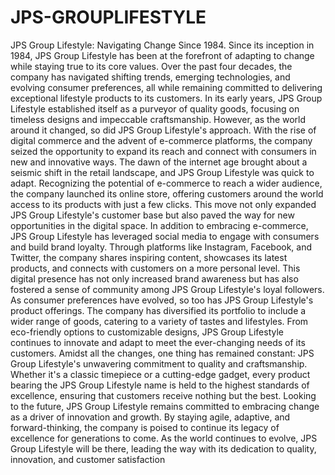 # JPS-GROUPLIFESTYLE
JPS Group Lifestyle: Navigating Change Since 1984. 
Since its inception in 1984, JPS Group Lifestyle has been at the forefront of adapting to change while staying true to its core values. Over the past four decades, the company has navigated shifting trends, emerging technologies, and evolving consumer preferences, all while remaining committed to delivering exceptional lifestyle products to its customers.
In its early years, JPS Group Lifestyle established itself as a purveyor of quality goods, focusing on timeless designs and impeccable craftsmanship. However, as the world around it changed, so did JPS Group Lifestyle's approach. With the rise of digital commerce and the advent of e-commerce platforms, the company seized the opportunity to expand its reach and connect with consumers in new and innovative ways.
The dawn of the internet age brought about a seismic shift in the retail landscape, and JPS Group Lifestyle was quick to adapt. Recognizing the potential of e-commerce to reach a wider audience, the company launched its online store, offering customers around the world access to its products with just a few clicks. This move not only expanded JPS Group Lifestyle's customer base but also paved the way for new opportunities in the digital space.
In addition to embracing e-commerce, JPS Group Lifestyle has leveraged social media to engage with consumers and build brand loyalty. Through platforms like Instagram, Facebook, and Twitter, the company shares inspiring content, showcases its latest products, and connects with customers on a more personal level. This digital presence has not only increased brand awareness but has also fostered a sense of community among JPS Group Lifestyle's loyal followers.
As consumer preferences have evolved, so too has JPS Group Lifestyle's product offerings. The company has diversified its portfolio to include a wider range of goods, catering to a variety of tastes and lifestyles. From eco-friendly options to customizable designs, JPS Group Lifestyle continues to innovate and adapt to meet the ever-changing needs of its customers.
Amidst all the changes, one thing has remained constant: JPS Group Lifestyle's unwavering commitment to quality and craftsmanship. Whether it's a classic timepiece or a cutting-edge gadget, every product bearing the JPS Group Lifestyle name is held to the highest standards of excellence, ensuring that customers receive nothing but the best.
Looking to the future, JPS Group Lifestyle remains committed to embracing change as a driver of innovation and growth. By staying agile, adaptive, and forward-thinking, the company is poised to continue its legacy of excellence for generations to come. As the world continues to evolve, JPS Group Lifestyle will be there, leading the way with its dedication to quality, innovation, and customer satisfaction

